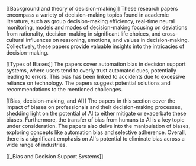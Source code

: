 [[Background and theory of decision-making]]
These research papers encompass a variety of decision-making topics found in academic literature, such as group decision-making efficiency, real-time neural monitoring, models and modes of decision-making focusing on deviations from rationality, decision-making in significant life choices, and cross-cultural influences on reasoning, emotions, and values in decision-making. Collectively, these papers provide valuable insights into the intricacies of decision-making.

[[Types of Biases]]
The papers cover automation bias in decision support systems, where users tend to overly trust automated cues, potentially leading to errors. This bias has been linked to accidents due to excessive reliance on technology.  The papers suggest potential solutions and recommendations to the mentioned challenges.

[[Bias, decision-making, and AI]]
The papers in this section cover the impact of biases on professionals and their decision-making processes, shedding light on the potential of AI to either mitigate or exacerbate these biases. Furthermore, the transfer of bias from humans to AI is a key topic under consideration. The papers also delve into the manipulation of biases, exploring concepts like automation bias and selective adherence. Overall, there is a significant emphasis on AI's potential to eliminate bias across a wide range of industries.

[[_Bias and Decision Support Systems]]

